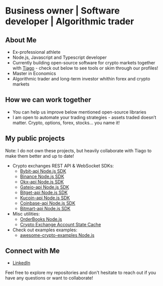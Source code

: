 # Business owner | Software developer | Algorithmic trader 

## About Me

- Ex-professional athlete
- Node.js, Javascript and Typescript developer
- Currently building open-source software for crypto markets together with [Tiago](https://github.com/tiagosiebler) - check out below to see tools or skim through our profiles!
- Master in Economics
- Algorithmic trader and long-term investor whithin forex and crypto markets

## How we can work together

- You can help us improve below mentioned open-source libraries
- I am open to automate your trading strategies - assets traded doesn’t matter. Crypto, options, forex, stocks... you name it! 

## My public projects

Note: I do not own these projects, but heavily collaborate with Tiago to make them better and up to date! 

- Crypto exchanges REST API & WebSocket SDKs:
  - [Bybit-api Node.js SDK](https://www.npmjs.com/package/bybit-api)
  - [Binance Node.js SDK](https://www.npmjs.com/package/binance)
  - [Okx-api Node.js SDK](https://www.npmjs.com/package/okx-api)
  - [Gateio-api Node.js SDK](https://www.npmjs.com/package/gateio-api)
  - [Bitget-api Node.js SDK](https://www.npmjs.com/package/bitget-api)
  - [Kucoin-api Node.js SDK](https://www.npmjs.com/package/kucoin-api)
  - [Coinbase-api Node.js SDK](https://www.npmjs.com/package/coinbase-api)
  - [Bitmart-api Node.js SDK](https://www.npmjs.com/package/bitmart-api)
- Misc utilities:
  - [OrderBooks Node.js](https://www.npmjs.com/package/orderbooks)
  - [Crypto Exchange Account State Cache](https://www.npmjs.com/package/accountstate)
- Check out examples examples:
  - [awesome-crypto-examples Node.js](https://github.com/tiagosiebler/awesome-crypto-examples)

## Connect with Me
- [LinkedIn](www.linkedin.com/in/jerkojurlina)



Feel free to explore my repositories and don't hesitate to reach out if you have any questions or want to collaborate!
